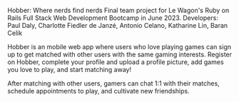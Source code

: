 Hobber: Where nerds find nerds
Final team project for Le Wagon's Ruby on Rails Full Stack Web Development Bootcamp in June 2023.
Developers: Paul Daly, Charlotte Fiedler de Janzé, Antonio Celano, Katharine Lin, Baran Celik

Hobber is an mobile web app where users who love playing games can sign up to get matched with other users with the same gaming interests. Register on Hobber, complete your profile and upload a profile picture, add games you love to play, and start matching away!

After matching with other users, gamers can chat 1:1 with their matches, schedule appointments to play, and cultivate new friendships.
